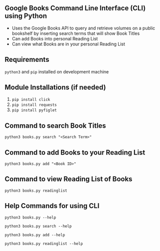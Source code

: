 ## Google Books Command Line Interface (CLI) using Python
* Uses the Google Books API to query and retrieve volumes on a public bookshelf by inserting search terms that will show Book Titles
* Can add Books into personal Reading List
* Can view what Books are in your personal Reading List

## Requirements
`python3` and `pip` installed on development machine

## Module Installations (if needed)
1. `pip install click`
2. `pip install requests`
3. `pip install pyfiglet`

## Command to search Book Titles
`python3 books.py search "<Search Term>"`

## Command to add Books to your Reading List
`python3 books.py add "<Book ID>"`

    
## Command to view Reading List of Books
`python3 books.py readinglist`

## Help Commands for using CLI
`python3 books.py --help`

`python3 books.py search --help`

`python3 books.py add --help`

`python3 books.py readinglist --help`